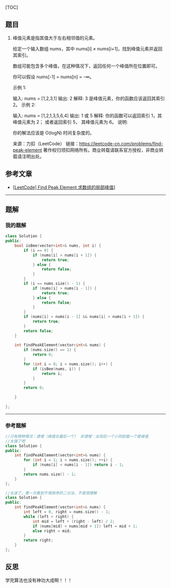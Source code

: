 [TOC]
## 题目

1. 峰值元素是指其值大于左右相邻值的元素。

   给定一个输入数组 nums，其中 nums[i] ≠ nums[i+1]，找到峰值元素并返回其索引。
   
   数组可能包含多个峰值，在这种情况下，返回任何一个峰值所在位置即可。
   
   你可以假设 nums[-1] = nums[n] = -∞。
   
   示例 1:
   
   输入: nums = [1,2,3,1]
   输出: 2
   解释: 3 是峰值元素，你的函数应该返回其索引 2。
   示例 2:
   
   输入: nums = [1,2,1,3,5,6,4]
   输出: 1 或 5 
   解释: 你的函数可以返回索引 1，其峰值元素为 2；
        或者返回索引 5， 其峰值元素为 6。
   说明:
   
   你的解法应该是 O(logN) 时间复杂度的。
   
   
   
   来源：力扣（LeetCode）
   链接：https://leetcode-cn.com/problems/find-peak-element
   著作权归领扣网络所有。商业转载请联系官方授权，非商业转载请注明出处。
## 参考文章

- [[LeetCode\] Find Peak Element 求数组的局部峰值]](https://www.cnblogs.com/grandyang/p/4217175.html)

***
## 题解

### 我的题解

```c++
class Solution {
public:
    bool isBee(vector<int>& nums, int i) {
        if (i == 0) {
            if (nums[i] > nums[i + 1]) {
                return true;
            } else {
                return false;
            }
        }
        if (i == nums.size() - 1) {
            if (nums[i] > nums[i - 1]) {
                return true;
            } else {
                return false;
            }
        }
        if (nums[i] > nums[i - 1] && nums[i] > nums[i + 1]) {
            return true;
        }
        return false;
    }
    
    int findPeakElement(vector<int>& nums) {
        if (nums.size() == 1) {
            return 0;
        }
        for (int i = 0; i < nums.size(); i++) {
            if (isBee(nums, i)) {
                return i;
            }
        }
        return 0;
        
    }
    
};
```

***
### 参考题解
```c++
//只有两种情况：递增（峰值在最后一个） 非递增：出现后一个小则前面一个是峰值
//太强了吧
class Solution {
public:
    int findPeakElement(vector<int>& nums) {
        for (int i = 1; i < nums.size(); ++i) {
            if (nums[i] < nums[i - 1]) return i - 1;
        }
        return nums.size() - 1;
    }
};

//太迷了，第一次看到不用排序的二分法，不是很理解
class Solution {
public:
    int findPeakElement(vector<int>& nums) {
        int left = 0, right = nums.size() - 1;
        while (left < right) {
            int mid = left + (right - left) / 2;
            if (nums[mid] < nums[mid + 1]) left = mid + 1;
            else right = mid;
        }
        return right;
    }
};
```


## 反思

学完算法也没有神功大成啊！！！




